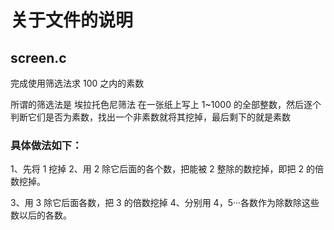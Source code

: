 # 关于文件的说明

## screen.c

完成使用筛选法求 100 之内的素数

所谓的筛选法是 埃拉托色尼筛法
在一张纸上写上 1~1000 的全部整数，然后逐个判断它们是否为素数，找出一个非素数就将其挖掉，最后剩下的就是素数

### 具体做法如下：

1、先将 1 挖掉
2、用 2 除它后面的各个数，把能被 2 整除的数挖掉，即把 2 的倍数挖掉。

3、用 3 除它后面各数，把 3 的倍数挖掉
4、分别用 4，5···各数作为除数除这些数以后的各数。
